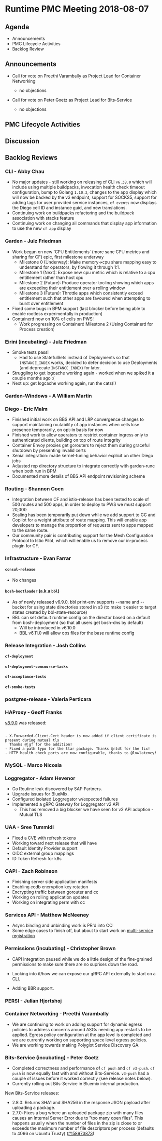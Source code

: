 # Runtime PMC Meeting 2018-08-07

## Agenda

* Announcements
* PMC Lifecycle Activities
* Backlog Review


## Announcements

- Call for vote on Preethi Varambally as Project Lead for Container Networking
	- no objections

- Call for vote on Peter Goetz as Project Lead for Bits-Service
	- no objections


## PMC Lifecycle Activities


## Discussion


## Backlog Reviews

### CLI - Abby Chau

- No major updates - still working on releasing cf CLI `v6.38.0` which will include using multiple buildpacks, invocation health check timeout configuration, bump to Golang `1.10.3`, changes to the app display which will now be backed by the v3 endpoint, support for SOCKS5, support for adding tags for user provided service instances, `cf events` now displays the Diego cell ID and instance guid, and new translations.
- Continuing work on buildpacks refactoring and the buildpack association with stacks feature
- Continuing work on changing all commands that display app information to use the new `cf app` display


### Garden - Julz Friedman

 - Work begun on new 'CPU Entitlements' (more sane CPU metrics and sharing for CF) epic, first milestone underway
   - Milestone 0 (Underway): Make memory->cpu share mapping easy to understand for operators, by flowing it through 1:1.
   - Milestone 1 (Next):  Expose new cpu metric which is relative to a cpu entitlement rather than host cpu
   - Milestone 2 (Future): Produce operator tooling showing which apps are exceeding their entitlement over a rolling window
   - Milestone 3 (Future): Throttle apps which consistently exceed entitlement such that other apps are favoured when attempting to burst over entitlement
 - Fixed some bugs in BPM support (last blocker before being able to enable rootless experimentally in production)
 - Containerd now on 10% of cells on PWS!
   - Work progressing on Containerd Milestone 2 (Using Containerd for Process creation)


### Eirini (incubating) - Julz Friedman

 - Smoke tests pass!
   - Had to use StatefulSets instead of Deployments so that `INSTANCE_INDEX` works, decided to defer decision to use Deployments (and deprecate `INSTANCE_INDEX`) for later.
 - Struggling to get logcache working again - worked when we spiked it a couple months ago :(
 - Next up: get logcache working again, run the cats(!)

### Garden-Windows - A William Martin


### Diego - Eric Malm

- Finished initial work on BBS API and LRP convergence changes to support maintaining routability of app instances when cells lose presence temporarily, on opt-in basis for now
- Finished work to allow operators to restrict container ingress only to authenticated clients, building on top of route integrity
- Container Envoy proxies get gorouters to reject them during graceful shutdown by presenting invalid certs
- Xenial integration: made kernel-tuning behavior explicit on other Diego jobs
- Adjusted rep directory structure to integrate correctly with garden-runc when both run in BPM
- Documented more details of BBS API endpoint revisioning scheme


### Routing - Shannon Coen

- Integration between CF and istio-release has been tested to scale of 500 routes and 500 apps, in order to deploy to PWS we must support 20,000
- Scaling has been temporarily put down while we add support to CC and Copilot for a weight attribute of route mapping. This will enable app developers to manage the proportion of requests sent to apps mapped to the same route.
- Our community pair is contributing support for the Mesh Configuration Protocol to Istio Pilot, which will enable us to remove our in-process plugin for CF.


### Infrastructure - Evan Farrar

#### `consul-release`
- No changes

#### `bosh-bootloader` (a.k.a `bbl`)
- As of newly released v6.9.0, bbl print-env supports --name and --bucket for using state directories stored in s3 (to make it easier to target states created by bbl-state-resource)
- BBL can set default runtime config on the director based on a default from bosh-deployment (so that all users get bosh-dns by default)
  - Will be introduced in v6.10.0
  - BBL v6.11.0 will allow ops files for the base runtime config


### Release Integration - Josh Collins

#### `cf-deployment`


#### `cf-deployment-concourse-tasks`


#### `cf-acceptance-tests`


#### `cf-smoke-tests`



### postgres-release - Valeria Perticara


### HAProxy - Geoff Franks
[v8.9.0](https://github.com/cloudfoundry-incubator/haproxy-boshrelease/releases) was released:
```# Improvements + Bug Fixes

- X-Forwarded-Client-Cert header is now added if client certificate is present during mutual tls
  Thanks @jgf for the addition!
- Fixed a path typo for the ttar package. Thanks @ntdt for the fix!
- HTTP health check ports are now configurable, thanks to @lowlatency!
```
### MySQL - Marco Nicosia


### Loggregator - Adam Hevenor
- Go Routine leak discovered by SAP Partners.   
- Upgrade issues for BlueMix.
- Configured isolated Loggregator w/expected failures
- Implemented a gRPC Gateway for Loggregator v2 API
  - This has removed a big blocker we have seen for v2 API adoption - Mutual TLS

### UAA - Sree Tummidi

-  Fixed a [CVE](https://www.cloudfoundry.org/blog/cve-2018-11047/) with refresh tokens
-  Working toward next release that will have
  - Default Identity Provider support
  - OIDC external group mappings
  - ID Token Refresh for k8s

### CAPI - Zach Robinson

- Finishing server side application manifests
- Enabling ccdb encryption key rotation
- Encrypting traffic between gorouter and cc
- Working on rolling application updates
- Working on integrating perm with cc

### Services API - Matthew McNeeney

- Async binding and unbinding work is PR'd into CC!
- Some edge cases to finish off, but about to start work on [multi-service registration](https://docs.google.com/document/d/1_OBnFCsL3ru43PEXocsCc3EuGaM0YLHjr0iAoXnakt4/edit)


### Permissions (incubating) - Christopher Brown

* CAPI integration paused while we do a little design of the fine-grained
  permissions to make sure there are no suprises down the road.

* Looking into if/how we can expose our gRPC API externally to start on a CLI.

* Adding BBR support.

### PERSI - Julian Hjortshoj


### Container Networking - Preethi Varambally
- We are continuing to work on adding support for dynamic egress policies to address concerns around ASGs needing app restarts to be applied. Egress policy configuration at the app level is completed and we are currently working on supporting space level egress policies.
- We are working towards making Polyglot Service Discovery GA.


### Bits-Service (incubating) - Peter Goetz

- Completed correctness and performance of `cf push` and `cf v3-push`. `cf push` is now equally fast with and without Bits-Service. `v3-push` had a couple of issues before it worked correctly (see release notes below).
- Currently rolling out Bits-Service in Bluemix internal production.

New Bits-Service releases:

- 2.8.0: Returns SHA1 and SHA256 in the response JSON payload after uploading a package.
- 2.7.0: Fixes a bug where an uploaded package zip with many files causes an Internal Server Error due to "too many open files". This happens usually when the number of files in the zip is close to or exceeds the maximum number of file descriptors per process (defaults to 4096 on Ubuntu Trusty) ([#158973873](https://www.pivotaltracker.com/story/show/158973873))


